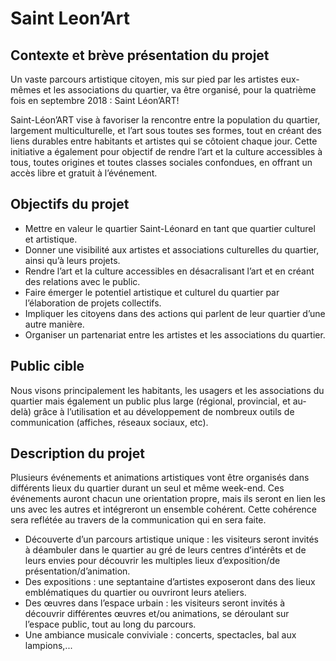 # Saint Leon’Art

## Contexte et brève présentation du projet

Un vaste parcours artistique citoyen, mis sur pied par les artistes eux-mêmes et les associations du quartier, va être organisé, pour la quatrième fois en septembre 2018 : Saint Léon’ART!

Saint-Léon’ART vise à favoriser la rencontre entre la population du quartier, largement multiculturelle, et l’art sous toutes ses formes, tout en créant des liens durables entre habitants et artistes qui se côtoient chaque jour. Cette initiative a également pour objectif de rendre l’art et la culture accessibles à tous, toutes origines et toutes classes sociales confondues, en offrant un accès libre et gratuit à l’événement.

## Objectifs du projet

- Mettre en valeur le quartier Saint-Léonard en tant que quartier culturel et artistique.
- Donner une visibilité aux artistes et associations culturelles du quartier, ainsi qu’à leurs projets.
- Rendre l’art et la culture accessibles en désacralisant l’art et en créant des relations avec le public.
- Faire émerger le potentiel artistique et culturel du quartier par l’élaboration de projets collectifs.
- Impliquer les citoyens dans des actions qui parlent de leur quartier d’une autre manière.
- Organiser un partenariat entre les artistes et les associations du quartier.

## Public cible

Nous visons principalement les habitants, les usagers et les associations du quartier mais également un public plus large (régional, provincial, et au-delà) grâce à l’utilisation et au développement de nombreux outils de communication (affiches, réseaux sociaux, etc).

## Description du projet

Plusieurs événements et animations artistiques vont être organisés dans différents lieux du quartier durant un seul et même week-end. Ces événements auront chacun une orientation propre, mais ils seront en lien les uns avec les autres et intégreront un ensemble cohérent. Cette cohérence sera reflétée au travers de la communication qui en sera faite.

- Découverte d’un parcours artistique unique : les visiteurs seront invités à déambuler dans le quartier au gré de leurs centres d’intérêts et de leurs envies pour découvrir les multiples lieux d’exposition/de présentation/d’animation.
- Des expositions : une septantaine d’artistes exposeront dans des lieux emblématiques du quartier ou ouvriront leurs ateliers.
- Des œuvres dans l’espace urbain : les visiteurs seront invités à découvrir différentes œuvres et/ou animations, se déroulant sur l’espace public, tout au long du parcours.
- Une ambiance musicale conviviale : concerts, spectacles, bal aux lampions,...


